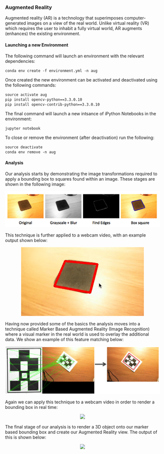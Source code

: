 ### Augmented Reality

Augmented reality (AR) is a technology that superimposes computer-generated images on a view of the real world. Unlike virtual reality (VR) which requires the user to inhabit a fully virtual world, AR augments (enhances) the existing environment.

#### Launching a new Environment
The following command will launch an environment with the relevant dependencies:
```
conda env create -f environment.yml -n aug
```
Once created the new environment can be activated and deactivated using the following commands:
```
source activate aug
pip install opencv-python==3.3.0.10
pip install opencv-contrib-python==3.3.0.10
```
The final command will launch a new intsance of iPython Notebooks in the environment:
```
jupyter notebook
```
To close or remove the environment (after deactivation) run the following:
```
source deactivate
conda env remove -n aug
```

#### Analysis

Our analysis starts by demonstrating the image transformations required to apply a bounding box to squares found within an image. These stages are shown in the following image:
<p align="center">
<img src="report/fig/test_image.png" width="650">
</p>

This technique is further applied to a webcam video, with an example output shown below:
<p align="center">
<img src="report/fig/test_video.gif" width="400">
</p>

Having now provided some of the basics the analysis moves into a technique called Marker Based Augmented Reality (Image Recognition) where a visual marker in the real world is used to overlay the additional data. We show an example of this feature matching below:
<p align="center">
<img src="report/fig/test_marker.png" width="650">
</p>

Again we can apply this technique to a webcam video in order to render a bounding box in real time:
<p align="center">
<img src="report/fig/test_video_marker.gif" width="400">
</p>

The final stage of our analysis is to render a 3D object onto our marker based bounding box and create our Augmented Reality view. The output of this is shown below:
<p align="center">
<img src="report/fig/test_video_augmented.gif" width="400">
</p>